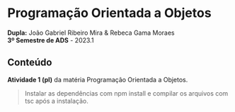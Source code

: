 # Programação Orientada a Objetos
**Dupla:** João Gabriel Ribeiro Mira & Rebeca Gama Moraes<br>
**3º Semestre de ADS** - 2023.1 <br>
 ## Conteúdo
 **Atividade 1 (pl)** da matéria Programação Orientada a Objetos. <br>
 > Instalar as dependências com npm install e compilar os arquivos com tsc após a instalação.
